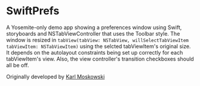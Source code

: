 # SwiftPrefs
A Yosemite-only demo app showing a preferences window using Swift, storyboards and NSTabViewController that uses the Toolbar style. The window is resized in `tabView(tabView: NSTabView, willSelectTabViewItem tabViewItem: NSTabViewItem)` using the selcted tabViewItem's original size. It depends on the autolayout constraints being set up correctly for each tabViewItem's view. Also, the view controller's transition checkboxes should all be off.

Originally developed by [Karl Moskowski](https://github.com/kolpanic/)
